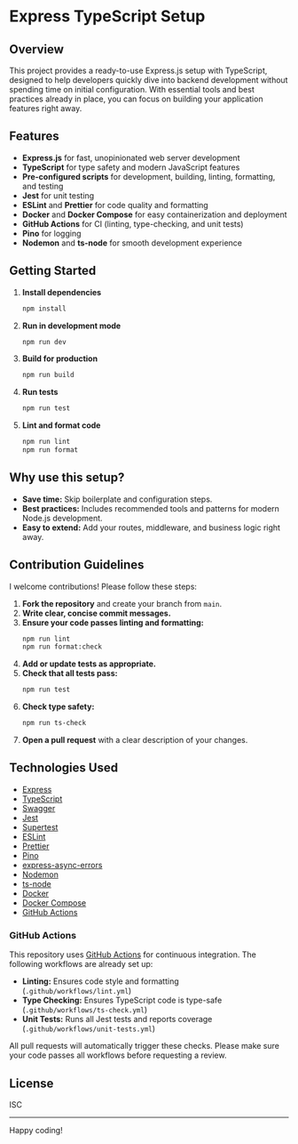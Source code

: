 # Express TypeScript Setup

## Overview

This project provides a ready-to-use Express.js setup with TypeScript, designed to help developers quickly dive into backend development without spending time on initial configuration. With essential tools and best practices already in place, you can focus on building your application features right away.

## Features

- **Express.js** for fast, unopinionated web server development
- **TypeScript** for type safety and modern JavaScript features
- **Pre-configured scripts** for development, building, linting, formatting, and testing
- **Jest** for unit testing
- **ESLint** and **Prettier** for code quality and formatting
- **Docker** and **Docker Compose** for easy containerization and deployment
- **GitHub Actions** for CI (linting, type-checking, and unit tests)
- **Pino** for logging
- **Nodemon** and **ts-node** for smooth development experience

## Getting Started

1. **Install dependencies**

   ```sh
   npm install
   ```

2. **Run in development mode**

   ```sh
   npm run dev
   ```

3. **Build for production**

   ```sh
   npm run build
   ```

4. **Run tests**

   ```sh
   npm run test
   ```

5. **Lint and format code**
   ```sh
   npm run lint
   npm run format
   ```

## Why use this setup?

- **Save time:** Skip boilerplate and configuration steps.
- **Best practices:** Includes recommended tools and patterns for modern Node.js development.
- **Easy to extend:** Add your routes, middleware, and business logic right away.

## Contribution Guidelines

I welcome contributions! Please follow these steps:

1. **Fork the repository** and create your branch from `main`.
2. **Write clear, concise commit messages.**
3. **Ensure your code passes linting and formatting:**
   ```sh
   npm run lint
   npm run format:check
   ```
4. **Add or update tests as appropriate.**
5. **Check that all tests pass:**
   ```sh
   npm run test
   ```
6. **Check type safety:**
   ```sh
   npm run ts-check
   ```
7. **Open a pull request** with a clear description of your changes.

## Technologies Used

- [Express](https://expressjs.com/)
- [TypeScript](https://www.typescriptlang.org/)
- [Swagger](https://swagger.io/)
- [Jest](https://jestjs.io/)
- [Supertest](https://github.com/visionmedia/supertest)
- [ESLint](https://eslint.org/)
- [Prettier](https://prettier.io/)
- [Pino](https://getpino.io/)
- [express-async-errors](https://github.com/davidbanham/express-async-errors)
- [Nodemon](https://nodemon.io/)
- [ts-node](https://typestrong.org/ts-node/)
- [Docker](https://www.docker.com/)
- [Docker Compose](https://docs.docker.com/compose/)
- [GitHub Actions](https://github.com/features/actions)

### GitHub Actions

This repository uses [GitHub Actions](https://github.com/features/actions) for continuous integration. The following workflows are already set up:

- **Linting:** Ensures code style and formatting (`.github/workflows/lint.yml`)
- **Type Checking:** Ensures TypeScript code is type-safe (`.github/workflows/ts-check.yml`)
- **Unit Tests:** Runs all Jest tests and reports coverage (`.github/workflows/unit-tests.yml`)

All pull requests will automatically trigger these checks. Please make sure your code passes all workflows before requesting a review.

## License

ISC

---

Happy coding!
